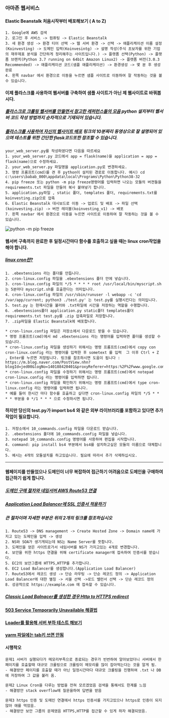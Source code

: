 ### 아마존 웹서비스
#### Elastic Beanstalk 처음시작부터 배포해보기 ( A to Z)
```
1. Google에 AWS 검색
2. 로그인 후 서비스 -> 컴퓨팅 -> Elastic Beanstalk
3. 새 환경 생성 -> 환경 티어 선택 -> 웹 서버 환경 -> 선택 -> 애플리케이션 이름 설정(Koinvesting) -> 도메인 입력(Koinvesintg) -> 설명 작성(주식 초보자를 위한 기업의 재무제표 분석을 간단하게 정리해주는 사이트입니다.) -> 플랫폼 선택(Python) -> 플랫폼 브랜치(Python 3.7 running on 64bit Amazon Linux2) -> 플랫폼 버전(3.0.3 Recommended) -> 애플리케이션 코드(샘플 애플리케이션) -> 환경생성 -> 몇 분 후 생성완료
4. 왼쪽 navbar 에서 환경으로 이동을 누르면 샘플 사이트로 이동하여 잘 작동하는 것을 볼 수 있습니다.
```
#### 이제 플라스크를 사용하여 웹서버를 구축하여 샘플 사이트가 아닌 제 웹사이트로 바꿔봅시다.
##### [플라스크로 크롤링 웹서버를 만들면서 참고한 레퍼런스들의 모음](https://github.com/Junuu/Tutorial-Flask) python 설치부터 웹서버 코드 작성 방법까지 순차적으로 기재되어 있습니다.
##### [플라스크를 사용하여 자신의 웹사이트 배포](https://www.youtube.com/watch?v=iBeOvmt-tR0) 링크의 10분짜리 동영상으로 잘 설명되어 있으며 테스트를 위한 간단한 flask코드또한 참조할 수 있습니다.
```
your_web_server.py를 작성하였다면 다음을 따르세요
1. your_web_server.py 코드에서 app = flask(name)을 application = app = flask(name)으로 수정하세요.
2. your_web_server.py 파일명을 application.py로 변경하세요.
3. 명령 프롬프트(cmd)를 켠 후 python이 설치된 경로로 이동합니다. 예시) cd c:\users\babab_000\appdata\local\Programs\Python\Python38-32
4. pip freeze 또는 python -m pip freeze명령어를 입력하면 나오는 모듈의 버젼들을 requirements.txt 파일을 만들어 복사 붙여넣기 합니다.
5. application.py파일 , static 폴더, templates 폴더, requirements.txt를 koinvesting.zip으로 압축
6. Elastic Beanstalk 대시보드로 이동 -> 업로드 및 배포 -> 파일 선택(koinvesting.zip) -> 버전 레이블(koinvesting_v1) -> 배포
7. 왼쪽 navbar 에서 환경으로 이동을 누르면 사이트로 이동하여 잘 작동하는 것을 볼 수 있습니다.
```
![python -m pip freeze](https://user-images.githubusercontent.com/37577891/88635185-58e09e00-d0f2-11ea-86c1-cfba7a8f8fdd.PNG)

#### 웹서버 구축까지 완료한 후 일정시간마다 함수를 호출하고 싶을 때는 linux cron작업을 해야 합니다.
##### [linux cron란?](https://www.cyberciti.biz/faq/define-cron-crond-and-cron-jobs/)
```
1. .ebextensions 라는 폴더를 만듭니다.
2. cron-linux.config 파일을 .ebextensions 폴더 안에 넣습니다.
3. cron-linux.config 파일의 */5 * * * * root /usr/local/bin/myscript.sh 는 5분마다 myscript.sh를 호출한다는 의미입니다.
4. cron-linux.config 파일의 /usr/sbin/runuser -l webapp -c 'cd /var/app/current; python3 ./test.py' 는 test.py를 실행시킨다는 의미입니다.
5. test.py 는 현재시간을 불러와 .txt파일에 시간을 저장하는 역할을 수행합니다.
6. .ebextensions폴더 application.py static폴더 templates폴더 requirements.txt test.py를 .zip 압축파일로 저장합니다.
7. .zip파일을 Elastic Beanstalk에 배포합니다.

* cron-linux.config 파일은 저장소에서 다운로드 받을 수 있습니다.
* 명령 프롬프트(cmd)에서 md .ebextensions 라는 명령어를 입력하면 폴더를 생성할 수 있습니다.
* cron-linux.config 파일을 생성하기 위해서는 명령 프롬프트(cmd)에서 copy con cron-linux.config 라는 명령어를 입력한 후 sometext 를 입력  그 이후 Ctrl + Z , Enter를 누르면 저장됩니다. 링크를 참조하시면 도움이 됩니다 : https://m.blog.naver.com/PostView.nhn?blogId=jed00&logNo=140188420401&proxyReferer=https:%2F%2Fwww.google.com%2F
* cron-linux.config 파일을 수정하기 위해서는 명령 프롬프트(cmd)에서 notepad cron-linux.config 라는 명령어를 입력하면 됩니다.
* cron-linux.config 파일을 확인하기 위해서는 명령 프롬프트(cmd)에서 type cron-linux.config 라는 명령어를 입력하면 됩니다.
* 예를 들어 한시간 마다 함수를 호출하고 싶다면 cron-linux.config 파일의 */5 * * * * 부분을 0 */1 * * * 으로 수정하시면 됩니다.
```
#### 하지만 당신의 test.py가 import bs4 와 같은 외부 라이브러리를 포함하고 있다면 추가 작업이 필요합니다.
```
1. 저장소에서 10_commands.config 파일을 다운로드 받습니다.
2. .ebextensions 폴더에 10_commands.config 파일을 넣습니다.
3. notepad 10_commands.config 명령어를 사용하여 편집을 시작합니다.
4. command: pip install bs4 부분에서 bs4를 설치하고싶은 모듈의 이름으로 대체합니다.
5. 예시는 4개의 모듈설치를 하고있습니다. 필요에 따라서 추가 삭제하십시오.
```
----------

#### 웹페이지를 만들었으나 도메인이 너무 복잡하여 접근하기 어려움으로 도메인을 구매하여 접근하기 쉽게 합니다.
##### [도메인 구매 절차와 네임서버 AWS Route53 연결](https://medium.com/@rlatla626/route-53%EC%9D%84-%EC%9D%B4%EC%9A%A9%ED%95%9C-%EB%8F%84%EB%A9%94%EC%9D%B8-%EC%97%B0%EA%B2%B0-f92aaeedf6ea)
##### [Application Load Balancer에 SSL 인증서 적용하기](https://velog.io/@minholee_93/AWS-ELB-SSL-%EC%9D%B8%EC%A6%9D%EC%84%9C-%EC%A0%81%EC%9A%A9%ED%95%98%EA%B8%B0-mfk4dpjrd6)
##### 큰 절차이며 자세한 부분은 위의 2개의 링크를 참조하십시오
```
1. Route53 -> DNS management -> Create Hosted Zone -> Domain name에 가지고 있는 도메인을 입력 -> 생성
2. NS와 SOA가 생기게되는데 NS는 Name Server를 뜻합니다.
3. 도메인을 얻은 사이트로가서 네임서버를 NS가 가지고있는 4개로 변경합니다.
4. 보안을 위한 https 연결을 위해 certificate manager에 접속하여 인증서를 받습니다.
5. EC2의 보안그룹에 HTTPS,HTTP를 추가합니다.
6. EC2 Load Balancer를 생성합니다.(Application Load Balancer)
7. Route53에서 레코드 생성 -> 단순 라우팅 -> 단순 레코드 정의 -> Application Load Balancer에 대한 별칭 -> 서울 선택 ->로드 밸런서 선택 -> 단순 레코드 정의
8. 성공적으로 https://example.com 에 접속할 수 있습니다.

```
##### [Classic Load Balnacer를 생성한 경우 Http to HTTPS redirect](https://www.youtube.com/watch?v=0IVwrHx1hPI)

#### [503 Service Temporarily Unavailable 해결법](https://medium.com/@degaze.film/aws-load-balancer-503-service-temporarily-unavailable-e1e91c0dfcdb)

#### [Loader를 활용해 서버 부하 테스트 해보기](https://support.loader.io/article/20-verifying-an-app)

#### [yarm 파일에는 tab키 쓰면 안됨](https://github.com/moraes/config/issues/1)
#### 시행착오
```
문제1 서버가 실행되다가 메모리부족으로 종료되는 경우가 빈번하여 알아보았더니 서버에서 한 페이지를 호출할때 대규모 크롤링으로 크롤링이 메모리를 많이 잡아먹는다는 것을 알게 됨.
- 해결방안 페이지를 호출할 때가 아닌 일정시간마다 대규모 크롤링을 진행하여 .txt 나 DB에 저장하여 그 값을 불러 옴. 

문제2 Linux Cron을 다루는 방법을 전혀 모르겠었음 검색을 통해서도 한계를 느낌
- 해결방안 stack overflow에 질문을하여 답변을 받음

문제3 https 인증 및 도메인 연결에서 https 인증서를 가지고있으나 https로 인증이 되지않아 애를 먹었음.
- 해결방안 보안 그룹의 문제였음 HTTPS,HTTP를 접근할 수 있게 하자 해결되었음.

```
